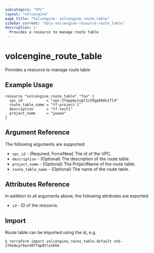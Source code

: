```yaml
---
subcategory: "VPC"
layout: "volcengine"
page_title: "Volcengine: volcengine_route_table"
sidebar_current: "docs-volcengine-resource-route_table"
description: |-
  Provides a resource to manage route table
---
```

# volcengine_route_table
Provides a resource to manage route table
## Example Usage
```hcl
resource "volcengine_route_table" "foo" {
  vpc_id           = "vpc-2feppmy1ugt1c59gp688n1fld"
  route_table_name = "tf-project-1"
  description      = "tf-test1"
  project_name     = "yuwao"
}
```
## Argument Reference
The following arguments are supported:
* `vpc_id` - (Required, ForceNew) The id of the VPC.
* `description` - (Optional) The description of the route table.
* `project_name` - (Optional) The ProjectName of the route table.
* `route_table_name` - (Optional) The name of the route table.

## Attributes Reference
In addition to all arguments above, the following attributes are exported:
* `id` - ID of the resource.



## Import
Route table can be imported using the id, e.g.
```
$ terraform import volcengine_route_table.default vtb-274e0syt9av407fap8tle16kb
```

